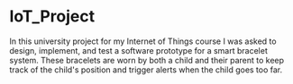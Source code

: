 # IoT_Project
In this university project for my Internet of Things course I was asked to design, implement, and test a software prototype for a smart bracelet system. These bracelets are worn by both a child and their parent to keep track of the child's position and trigger alerts when the child goes too far.

